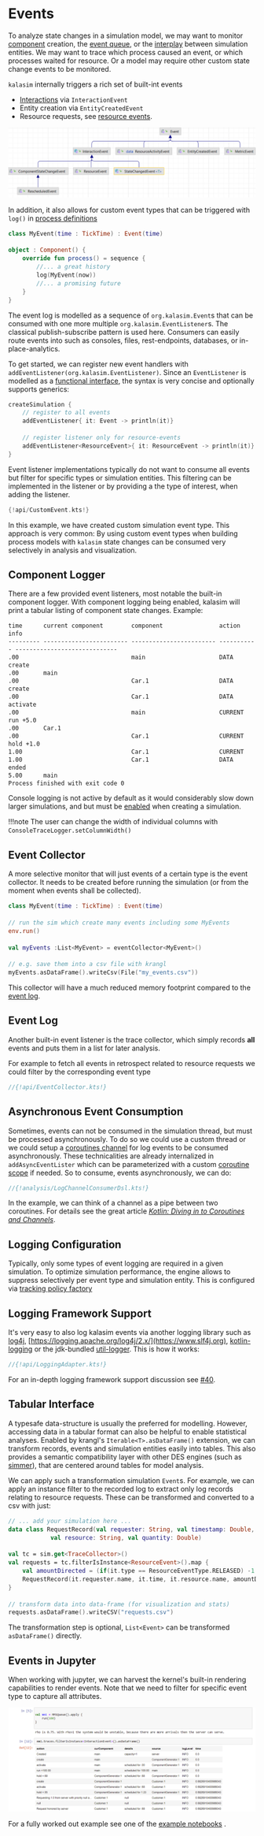 # Events

To analyze state changes in a simulation model, we may want to monitor [component](component.md) creation, the [event queue](basics.md#event-queue), or the [interplay](component.md#process-interaction) between simulation entities. We may  want to trace which process caused an event, or which processes waited for resource. Or a model may require other custom state change events to be monitored. 

`kalasim` internally triggers a rich set of built-int events

* [Interactions](component.md#process-interaction) via `InteractionEvent`
* Entity creation via `EntityCreatedEvent` 
* Resource requests, see [resource events](resource.md#events).

![](event_hierarchy.png)

In addition, it also allows for custom event types that can be triggered with `log()` in [process definitions](component.md#process-definition)

```kotlin
class MyEvent(time : TickTime) : Event(time)

object : Component() {
    override fun process() = sequence {
        //... a great history
        log(MyEvent(now))
        //... a promising future
    }
}
```


The event log is modelled as a sequence of `org.kalasim.Event`s that can be consumed with one more multiple `org.kalasim.EventListener`s. The classical  publish-subscribe pattern is used here. Consumers can easily route events into such as consoles, files, rest-endpoints, databases, or in-place-analytics.

To get started, we can register new event handlers with `addEventListener(org.kalasim.EventListener)`. Since an `EventListener` is modelled as a [functional interface](https://kotlinlang.org/docs/fun-interfaces.html), the syntax is very concise and optionally supports generics:

```kotlin
createSimulation { 
    // register to all events
    addEventListener{ it: Event -> println(it)}    
    
    // register listener only for resource-events
    addEventListener<ResourceEvent>{ it: ResourceEvent -> println(it)}    
}
```

Event listener implementations typically do not want to consume all events but filter for specific types or simulation entities. This filtering can be implemented in the listener or by providing a the type of interest, when adding the listener.

```kotlin hl_lines="1000"
{!api/CustomEvent.kts!}
```

In this example, we have created custom simulation event type. This approach is very common: By using custom event types when building process models with `kalasim` state changes can be consumed very selectively in analysis and visualization. 

## Component Logger

There are a few provided event listeners, most notable the built-in component logger. With component logging being enabled, kalasim will print a tabular listing of component state changes. Example:

```
time      current component        component                action      info                          
--------- ------------------------ ------------------------ ----------- -----------------------------
.00                                main                     DATA        create
.00       main
.00                                Car.1                    DATA        create
.00                                Car.1                    DATA        activate
.00                                main                     CURRENT     run +5.0
.00       Car.1
.00                                Car.1                    CURRENT     hold +1.0
1.00                               Car.1                    CURRENT
1.00                               Car.1                    DATA        ended
5.00      main
Process finished with exit code 0
```

Console logging is not active by default as it would considerably slow down larger simulations, and but must be [enabled](basics.md#configuring-a-simulation) when creating a simulation.

!!!note 
    The user can change the width of individual columns with `ConsoleTraceLogger.setColumnWidth()`

## Event Collector

A more selective monitor that will just events of a certain type is the event collector. It needs to be created before running the simulation (or from the moment when events shall be collected).

```kotlin
class MyEvent(time : TickTime) : Event(time)

// run the sim which create many events including some MyEvents
env.run()

val myEvents :List<MyEvent> = eventCollector<MyEvent>()

// e.g. save them into a csv file with krangl
myEvents.asDataFrame().writeCsv(File("my_events.csv"))
```
This collector will have a much reduced memory footprint compared to the [event log](#events).

## Event Log

Another built-in event listener is the trace collector, which simply records **all** events and puts them in a list for later analysis.

For example to fetch all events in retrospect related to resource requests we could filter by the corresponding event type

```kotlin
//{!api/EventCollector.kts!}
```

## Asynchronous Event Consumption

Sometimes, events can not be consumed in the simulation thread, but must be processed asynchronously. To do so we could use a custom thread or we could setup a [coroutines channel](https://kotlinlang.org/docs/reference/coroutines/channels.html) for log events to be consumed asynchronously. These technicalities are already internalized in `addAsyncEventLister` which can be parameterized with a custom [coroutine scope](https://kotlinlang.org/docs/coroutines-basics.html) if needed. So to consume, events asynchronously, we can do:

```kotlin
//{!analysis/LogChannelConsumerDsl.kts!}
```

In the example, we can think of a channel as a pipe between two coroutines. For details see the great article [_Kotlin: Diving in to Coroutines and Channels_]( 
https://proandroiddev.com/kotlin-coroutines-channels-csp-android-db441400965f).

## Logging Configuration

Typically, only some types of event logging are required in a given simulation. To optimize simulation performance, the engine allows to suppress selectively per event type and simulation entity. This is configured via [tracking policy factory](advanced.md#continuous-simulation) 


## Logging Framework Support

It's very easy to also log kalasim events via another logging library such as [log4j](https://logging.apache.org/log4j), [https://logging.apache.org/log4j/2.x/](https://www.slf4j.org), [kotlin-logging](https://github.com/MicroUtils/kotlin-logging) or the jdk-bundled [util-logger](https://docs.oracle.com/javase/7/docs/api/java/util/logging/Logger.html). This is how it works:

```kotlin
//{!api/LoggingAdapter.kts!}
```


For an in-depth logging framework support discussion see [#40](https://github.com/holgerbrandl/kalasim/issues/40).

## Tabular Interface

A typesafe data-structure is usually the preferred for modelling. However, accessing data in a tabular format can also be helpful to enable statistical analyses. Enabled by krangl's `Iterable<T>.asDataFrame()` extension, we can  transform  records, events and simulation entities easily into tables. This also provides a semantic compatibility layer with other DES engines (such as [simmer](about.md#simmer)), that are centered around tables for model analysis.

We can apply such a transformation simulation `Event`s. For example, we can apply an instance filter to the recorded log to extract only log records relating to resource requests. These can be transformed and converted to a csv with just:

```kotlin
// ... add your simulation here ...
data class RequestRecord(val requester: String, val timestamp: Double, 
            val resource: String, val quantity: Double)

val tc = sim.get<TraceCollector>()
val requests = tc.filterIsInstance<ResourceEvent>().map {
    val amountDirected = (if(it.type == ResourceEventType.RELEASED) -1 else 1) * it.amount
    RequestRecord(it.requester.name, it.time, it.resource.name, amountDirected)
}

// transform data into data-frame (for visualization and stats)  
requests.asDataFrame().writeCSV("requests.csv")
```

The transformation step is optional, `List<Event>` can be transformed `asDataFrame()` directly.


## Events in Jupyter

When working with jupyter, we can harvest the kernel's built-in rendering capabilities to render events. Note that we need to filter for specific event type to capture all attributes.

![](jupyter_event_log.png)

For a fully worked out example see one of the [example notebooks](https://github.com/holgerbrandl/kalasim/blob/master/docs/userguide/docs/examples/bridge_game.ipynb) .
